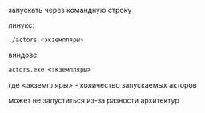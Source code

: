 запускать через командную строку

линукс: 

```bash
./actors <экземпляры>
```

виндовс: 

```bat
actors.exe <экземпляры>
```

где <экземпляры> - количество запускаемых акторов

может не запуститься из-за разности архитектур
 
